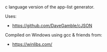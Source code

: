 c language version of the app-list generator.


Uses:

* https://github.com/DaveGamble/cJSON

Compiled on Windows using gcc & friends from:

* https://winlibs.com/
